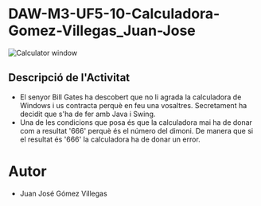 # DAW-M3-UF5-10-Calculadora-Gomez-Villegas_Juan-Jose

![Calculator window](https://user-images.githubusercontent.com/83291394/169139617-fec8714c-23a4-4caf-84a1-01a9295887db.png)

## Descripció de l'Activitat

- El senyor Bill Gates ha descobert que no li agrada la calculadora de Windows i us contracta perquè en feu una vosaltres. Secretament ha decidit que s'ha de fer amb Java i Swing.
- Una de les condicions que posa és que la calculadora mai ha de donar com a resultat '666' perquè és el número del dimoni. De manera que si el resultat és '666' la calculadora ha de donar un error.

# Autor

- Juan José Gómez Villegas
